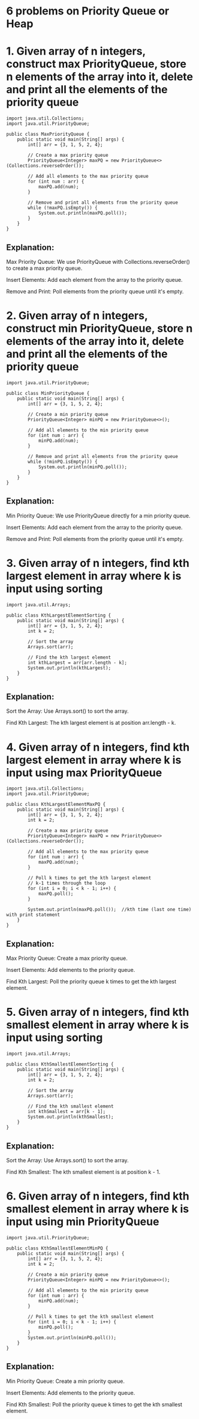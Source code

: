 # 6 problems on Priority Queue or Heap

# 1. Given array of n integers, construct max PriorityQueue, store n elements of the array into it, delete and print all the elements of the priority queue
```
import java.util.Collections;
import java.util.PriorityQueue;

public class MaxPriorityQueue {
    public static void main(String[] args) {
        int[] arr = {3, 1, 5, 2, 4};

        // Create a max priority queue
        PriorityQueue<Integer> maxPQ = new PriorityQueue<>(Collections.reverseOrder());

        // Add all elements to the max priority queue
        for (int num : arr) {
            maxPQ.add(num);
        }

        // Remove and print all elements from the priority queue
        while (!maxPQ.isEmpty()) {
            System.out.println(maxPQ.poll());
        }
    }
}
```
## Explanation:
Max Priority Queue: We use PriorityQueue with Collections.reverseOrder() to create a max priority queue.

Insert Elements: Add each element from the array to the priority queue.

Remove and Print: Poll elements from the priority queue until it's empty.

# 2. Given array of n integers, construct min PriorityQueue, store n elements of the array into it, delete and print all the elements of the priority queue
```
import java.util.PriorityQueue;

public class MinPriorityQueue {
    public static void main(String[] args) {
        int[] arr = {3, 1, 5, 2, 4};

        // Create a min priority queue
        PriorityQueue<Integer> minPQ = new PriorityQueue<>();

        // Add all elements to the min priority queue
        for (int num : arr) {
            minPQ.add(num);
        }

        // Remove and print all elements from the priority queue
        while (!minPQ.isEmpty()) {
            System.out.println(minPQ.poll());
        }
    }
}
```

## Explanation:
Min Priority Queue: We use PriorityQueue directly for a min priority queue.

Insert Elements: Add each element from the array to the priority queue.

Remove and Print: Poll elements from the priority queue until it's empty.

# 3. Given array of n integers, find kth largest element in array where k is input using sorting
```
import java.util.Arrays;

public class KthLargestElementSorting {
    public static void main(String[] args) {
        int[] arr = {3, 1, 5, 2, 4};
        int k = 2;

        // Sort the array
        Arrays.sort(arr);

        // Find the kth largest element
        int kthLargest = arr[arr.length - k];
        System.out.println(kthLargest);
    }
}

```
## Explanation:
Sort the Array: Use Arrays.sort() to sort the array.

Find Kth Largest: The kth largest element is at position arr.length - k.

# 4. Given array of n integers, find kth largest element in array where k is input using max PriorityQueue 
```
import java.util.Collections;
import java.util.PriorityQueue;

public class KthLargestElementMaxPQ {
    public static void main(String[] args) {
        int[] arr = {3, 1, 5, 2, 4};
        int k = 2;

        // Create a max priority queue
        PriorityQueue<Integer> maxPQ = new PriorityQueue<>(Collections.reverseOrder());

        // Add all elements to the max priority queue
        for (int num : arr) {
            maxPQ.add(num);
        }

        // Poll k times to get the kth largest element
        // k-1 times through the loop
        for (int i = 0; i < k - 1; i++) {
            maxPQ.poll();
        }
        
        System.out.println(maxPQ.poll());  //kth time (last one time) with print statement
    }
}

```
## Explanation:
Max Priority Queue: Create a max priority queue.

Insert Elements: Add elements to the priority queue.

Find Kth Largest: Poll the priority queue k times to get the kth largest element.

# 5. Given array of n integers, find kth smallest element in array where k is input using sorting
```
import java.util.Arrays;

public class KthSmallestElementSorting {
    public static void main(String[] args) {
        int[] arr = {3, 1, 5, 2, 4};
        int k = 2;

        // Sort the array
        Arrays.sort(arr);

        // Find the kth smallest element
        int kthSmallest = arr[k - 1];
        System.out.println(kthSmallest);
    }
}

```

## Explanation:
Sort the Array: Use Arrays.sort() to sort the array.

Find Kth Smallest: The kth smallest element is at position k - 1.

# 6. Given array of n integers, find kth smallest element in array where k is input using min PriorityQueue
```
import java.util.PriorityQueue;

public class KthSmallestElementMinPQ {
    public static void main(String[] args) {
        int[] arr = {3, 1, 5, 2, 4};
        int k = 2;

        // Create a min priority queue
        PriorityQueue<Integer> minPQ = new PriorityQueue<>();

        // Add all elements to the min priority queue
        for (int num : arr) {
            minPQ.add(num);
        }

        // Poll k times to get the kth smallest element
        for (int i = 0; i < k - 1; i++) {
            minPQ.poll();
        }
        System.out.println(minPQ.poll());
    }
}

```
## Explanation:
Min Priority Queue: Create a min priority queue.

Insert Elements: Add elements to the priority queue.

Find Kth Smallest: Poll the priority queue k times to get the kth smallest element.
